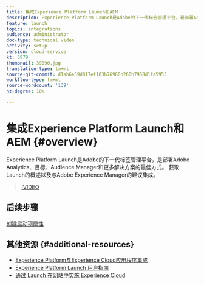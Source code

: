 ```yaml
---
title: 集成Experience Platform Launch和AEM
description: Experience Platform Launch是Adobe的下一代标签管理平台，是部署Adobe Analytics、目标、Audience Manager和更多解决方案的最佳方式。 获取Launch的概述以及与Adobe Experience Manager的建议集成。
feature: launch
topics: integrations
audience: administrator
doc-type: technical video
activity: setup
version: cloud-service
kt: 5979
thumbnail: 39090.jpg
translation-type: tm+mt
source-git-commit: d1ab6e59d817ef103b76960b260b7958d1fa5953
workflow-type: tm+mt
source-wordcount: '139'
ht-degree: 10%

---
```



# 集成Experience Platform Launch和AEM {#overview}

Experience Platform Launch是Adobe的下一代标签管理平台，是部署Adobe Analytics、目标、Audience Manager和更多解决方案的最佳方式。 获取Launch的概述以及与Adobe Experience Manager的建议集成。

>[!VIDEO](https://video.tv.adobe.com/v/39090?quality=12&learn=on)

## 后续步骤

[创建启动项属性](create-launch-property.md)

## 其他资源 {#additional-resources}

* [Experience Platform与Experience Cloud应用程序集成](https://docs.adobe.com/content/help/en/platform-learn/tutorials/intro-to-platform/integrations-with-experience-cloud-applications.html)
* [Experience Platform Launch 用户指南](https://docs.adobe.com/content/help/en/launch/using/overview.html)
* [通过 Launch 在网站中实施 Experience Cloud](https://docs.adobe.com/content/help/en/core-services-learn/implementing-in-websites-with-launch/index.html)
